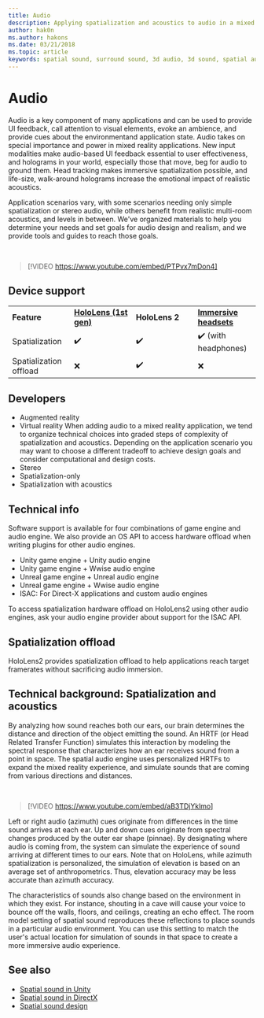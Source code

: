 ```yaml
---
title: Audio
description: Applying spatialization and acoustics to audio in a mixed reality application allows you to immerse users and enhance UI effectiveness.
author: hak0n
ms.author: hakons
ms.date: 03/21/2018
ms.topic: article
keywords: spatial sound, surround sound, 3d audio, 3d sound, spatial audio
---
```


# Audio

Audio is a key component of many applications and can be used to provide UI feedback, call attention to visual elements, evoke an ambience, and provide cues about the environmentand application state. Audio takes on special importance and power in mixed reality applications. New input modalities make audio-based UI feedback essential to user effectiveness, and holograms in your world, especially those that move, beg for audio to ground them. Head tracking makes immersive spatialization possible, and life-size, walk-around holograms increase the emotional impact of realistic acoustics. 

Application scenarios vary, with some scenarios needing only simple spatialization or stereo audio, while others benefit from realistic multi-room acoustics, and levels in between. We've organized materials to help you determine your needs and set goals for audio design and realism, and we provide tools and guides to reach those goals.

<br>

>[!VIDEO https://www.youtube.com/embed/PTPvx7mDon4]

## Device support

<table>
    <colgroup>
    <col width="25%" />
    <col width="25%" />
    <col width="25%" />
    <col width="25%" />
    </colgroup>
    <tr>
        <td><strong>Feature</strong></td>
        <td><a href="hololens-hardware-details.md"><strong>HoloLens (1st gen)</strong></a></td>
        <td><strong>HoloLens 2</strong></td>
        <td><a href="immersive-headset-hardware-details.md"><strong>Immersive headsets</strong></a></td>
    </tr>
     <tr>
        <td>Spatialization</td>
        <td>✔️</td>
        <td>✔️</td>
        <td>✔️ (with headphones)</td>
    </tr>
     <tr>
        <td>Spatialization offload</td>
        <td>❌</td>
        <td>✔️</td>
        <td>❌</td>
    </tr>
</table>

## Developers
* Augmented reality 
* Virtual reality
When adding audio to a mixed reality application, we tend to organize technical choices into graded steps of complexity of spatialization and acoustics. Depending on the application scenario you may want to choose a different tradeoff to achieve design goals and consider computational and design costs.
* Stereo
* Spatialization-only
* Spatialization with acoustics

## Technical info
Software support is available for four combinations of game engine and audio engine. We also provide an OS API to access hardware offload when writing plugins for other audio engines.
* Unity game engine + Unity audio engine
* Unity game engine + Wwise audio engine
* Unreal game engine + Unreal audio engine
* Unreal game engine + Wwise audio engine
* ISAC: For Direct-X applications and custom audio engines

To access spatialization hardware offload on HoloLens2 using other audio engines, ask your audio engine provider about support for the ISAC API.

## Spatialization offload
HoloLens2 provides spatialization offload to help applications reach target framerates without sacrificing audio immersion. 

## Technical background: Spatialization and acoustics

By analyzing how sound reaches both our ears, our brain determines the distance and direction of the object emitting the sound. An HRTF (or Head Related Transfer Function) simulates this interaction by modeling the spectral response that characterizes how an ear receives sound from a point in space. The spatial audio engine uses personalized HRTFs to expand the mixed reality experience, and simulate sounds that are coming from various directions and distances.

<br>

>[!VIDEO https://www.youtube.com/embed/aB3TDjYklmo]

Left or right audio (azimuth) cues originate from differences in the time sound arrives at each ear. Up and down cues originate from spectral changes produced by the outer ear shape (pinnae). By designating where audio is coming from, the system can simulate the experience of sound arriving at different times to our ears. Note that on HoloLens, while azimuth spatialization is personalized, the simulation of elevation is based on an average set of anthropometrics. Thus, elevation accuracy may be less accurate than azimuth accuracy.

The characteristics of sounds also change based on the environment in which they exist. For instance, shouting in a cave will cause your voice to bounce off the walls, floors, and ceilings, creating an echo effect. The room model setting of spatial sound reproduces these reflections to place sounds in a particular audio environment. You can use this setting to match the user's actual location for simulation of sounds in that space to create a more immersive audio experience.


## See also
* [Spatial sound in Unity](spatial-sound-in-unity.md)
* [Spatial sound in DirectX](spatial-sound-in-directx.md)
* [Spatial sound design](spatial-sound-design.md)

